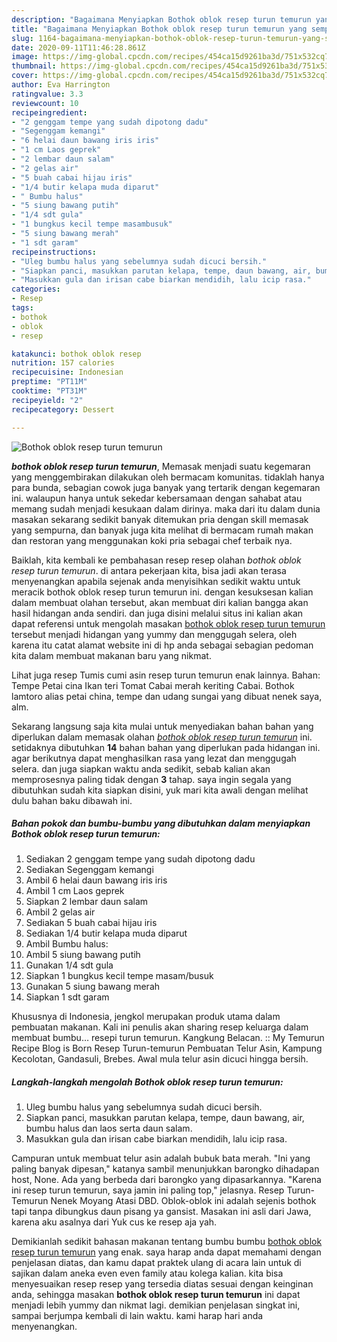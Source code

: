 ```yaml
---
description: "Bagaimana Menyiapkan Bothok oblok resep turun temurun yang sempurna"
title: "Bagaimana Menyiapkan Bothok oblok resep turun temurun yang sempurna"
slug: 1164-bagaimana-menyiapkan-bothok-oblok-resep-turun-temurun-yang-sempurna
date: 2020-09-11T11:46:28.861Z
image: https://img-global.cpcdn.com/recipes/454ca15d9261ba3d/751x532cq70/bothok-oblok-resep-turun-temurun-foto-resep-utama.jpg
thumbnail: https://img-global.cpcdn.com/recipes/454ca15d9261ba3d/751x532cq70/bothok-oblok-resep-turun-temurun-foto-resep-utama.jpg
cover: https://img-global.cpcdn.com/recipes/454ca15d9261ba3d/751x532cq70/bothok-oblok-resep-turun-temurun-foto-resep-utama.jpg
author: Eva Harrington
ratingvalue: 3.3
reviewcount: 10
recipeingredient:
- "2 genggam tempe yang sudah dipotong dadu"
- "Segenggam kemangi"
- "6 helai daun bawang iris iris"
- "1 cm Laos geprek"
- "2 lembar daun salam"
- "2 gelas air"
- "5 buah cabai hijau iris"
- "1/4 butir kelapa muda diparut"
- " Bumbu halus"
- "5 siung bawang putih"
- "1/4 sdt gula"
- "1 bungkus kecil tempe masambusuk"
- "5 siung bawang merah"
- "1 sdt garam"
recipeinstructions:
- "Uleg bumbu halus yang sebelumnya sudah dicuci bersih."
- "Siapkan panci, masukkan parutan kelapa, tempe, daun bawang, air, bumbu halus dan laos serta daun salam."
- "Masukkan gula dan irisan cabe biarkan mendidih, lalu icip rasa."
categories:
- Resep
tags:
- bothok
- oblok
- resep

katakunci: bothok oblok resep 
nutrition: 157 calories
recipecuisine: Indonesian
preptime: "PT11M"
cooktime: "PT31M"
recipeyield: "2"
recipecategory: Dessert

---
```



![Bothok oblok resep turun temurun](https://img-global.cpcdn.com/recipes/454ca15d9261ba3d/751x532cq70/bothok-oblok-resep-turun-temurun-foto-resep-utama.jpg)

<b><i>bothok oblok resep turun temurun</i></b>, Memasak menjadi suatu kegemaran yang menggembirakan dilakukan oleh bermacam komunitas. tidaklah hanya para bunda, sebagian cowok juga banyak yang tertarik dengan kegemaran ini. walaupun hanya untuk sekedar kebersamaan dengan sahabat atau memang sudah menjadi kesukaan dalam dirinya. maka dari itu dalam dunia masakan sekarang sedikit banyak ditemukan pria dengan skill memasak yang sempurna, dan banyak juga kita melihat di bermacam rumah makan dan restoran yang menggunakan koki pria sebagai chef terbaik nya.

Baiklah, kita kembali ke pembahasan resep resep olahan <i>bothok oblok resep turun temurun</i>. di antara pekerjaan kita, bisa jadi akan terasa menyenangkan apabila sejenak anda menyisihkan sedikit waktu untuk meracik bothok oblok resep turun temurun ini. dengan kesuksesan kalian dalam membuat olahan tersebut, akan membuat diri kalian bangga akan hasil hidangan anda sendiri. dan juga disini melalui situs ini kalian akan dapat referensi untuk mengolah masakan <u>bothok oblok resep turun temurun</u> tersebut menjadi hidangan yang yummy dan menggugah selera, oleh karena itu catat alamat website ini di hp anda sebagai sebagian pedoman kita dalam membuat makanan baru yang nikmat.

Lihat juga resep Tumis cumi asin resep turun temurun enak lainnya. Bahan: Tempe Petai cina Ikan teri Tomat Cabai merah keriting Cabai. Bothok lamtoro alias petai china, tempe dan udang sungai yang dibuat nenek saya, alm.


Sekarang langsung saja kita mulai untuk menyediakan bahan bahan yang diperlukan dalam memasak olahan <u><i>bothok oblok resep turun temurun</i></u> ini. setidaknya dibutuhkan <b>14</b> bahan bahan yang diperlukan pada hidangan ini. agar berikutnya dapat menghasilkan rasa yang lezat dan menggugah selera. dan juga siapkan waktu anda sedikit, sebab kalian akan memprosesnya paling tidak dengan <b>3</b> tahap. saya ingin segala yang dibutuhkan sudah kita siapkan disini, yuk mari kita awali dengan melihat dulu bahan baku dibawah ini.

<!--inarticleads1-->

##### Bahan pokok dan bumbu-bumbu yang dibutuhkan dalam menyiapkan Bothok oblok resep turun temurun:

1. Sediakan 2 genggam tempe yang sudah dipotong dadu
1. Sediakan Segenggam kemangi
1. Ambil 6 helai daun bawang iris iris
1. Ambil 1 cm Laos geprek
1. Siapkan 2 lembar daun salam
1. Ambil 2 gelas air
1. Sediakan 5 buah cabai hijau iris
1. Sediakan 1/4 butir kelapa muda diparut
1. Ambil  Bumbu halus:
1. Ambil 5 siung bawang putih
1. Gunakan 1/4 sdt gula
1. Siapkan 1 bungkus kecil tempe masam/busuk
1. Gunakan 5 siung bawang merah
1. Siapkan 1 sdt garam


Khususnya di Indonesia, jengkol merupakan produk utama dalam pembuatan makanan. Kali ini penulis akan sharing resep keluarga dalam membuat bumbu… resepi turun temurun. Kangkung Belacan. :: My Temurun Recipe Blog is Born  Resep Turun-temurun Pembuatan Telur Asin, Kampung Kecolotan, Gandasuli, Brebes. Awal mula telur asin dicuci hingga bersih. 

<!--inarticleads2-->

##### Langkah-langkah mengolah Bothok oblok resep turun temurun:

1. Uleg bumbu halus yang sebelumnya sudah dicuci bersih.
1. Siapkan panci, masukkan parutan kelapa, tempe, daun bawang, air, bumbu halus dan laos serta daun salam.
1. Masukkan gula dan irisan cabe biarkan mendidih, lalu icip rasa.


Campuran untuk membuat telur asin adalah bubuk bata merah. &#34;Ini yang paling banyak dipesan,&#34; katanya sambil menunjukkan barongko dihadapan host, None. Ada yang berbeda dari barongko yang dipasarkannya. &#34;Karena ini resep turun temurun, saya jamin ini paling top,&#34; jelasnya. Resep Turun-Temurun Nenek Moyang Atasi DBD. Oblok-oblok ini adalah sejenis bothok tapi tanpa dibungkus daun pisang ya gansist. Masakan ini asli dari Jawa, karena aku asalnya dari Yuk cus ke resep aja yah. 

Demikianlah sedikit bahasan makanan tentang bumbu bumbu <u>bothok oblok resep turun temurun</u> yang enak. saya harap anda dapat memahami dengan penjelasan diatas, dan kamu dapat praktek ulang di acara lain untuk di sajikan dalam aneka even even family atau kolega kalian. kita bisa menyesuaikan resep resep yang tersedia diatas sesuai dengan keinginan anda, sehingga masakan <b>bothok oblok resep turun temurun</b> ini dapat menjadi lebih yummy dan nikmat lagi. demikian penjelasan singkat ini, sampai berjumpa kembali di lain waktu. kami harap hari anda menyenangkan.
